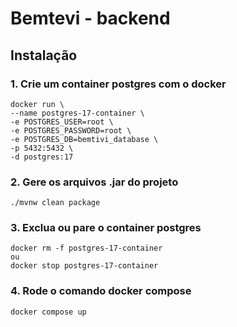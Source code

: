 # Bemtevi - backend

## Instalação

### 1. Crie um container postgres com o docker
```
docker run \
--name postgres-17-container \
-e POSTGRES_USER=root \
-e POSTGRES_PASSWORD=root \
-e POSTGRES_DB=bemtivi_database \
-p 5432:5432 \
-d postgres:17
```

### 2. Gere os arquivos .jar do projeto
`./mvnw clean package`

### 3. Exclua ou pare o container postgres
```
docker rm -f postgres-17-container
ou
docker stop postgres-17-container
```

### 4. Rode o comando docker compose
```
docker compose up
```





